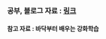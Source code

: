 ### 공부, 블로그 자료 : [링크](https://velog.io/@suminwooo/series/%EA%B0%95%ED%99%94%ED%95%99%EC%8A%B5-%EA%B3%B5%EB%B6%80)
#### 참고 자료 : 바닥부터 배우는 강화학습
